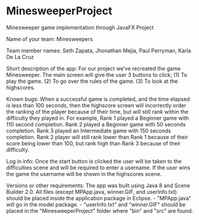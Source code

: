# MinesweeperProject
Minesweeper game implementation through JavaFX Project

Name of your team: Minesweepers 

Team member names: Seth Zapata, Jhonathan Mejia, Paul Perryman, Karla De La Cruz

Short description of the app: For our project we’ve recreated the game Minesweeper. The main screen will give the user 3 buttons to click; (1) To play the game. (2) To go over the rules of the game. (3) To look at the highscores. 

Known bugs: 
     When a successful game is completed, and the time elapsed is less than 100 seconds, then the highscore screen will incorrectly order the ranking of the player because of          their time, but will still rank within the difficulty they played in. For example, Rank 1 played a Beginner game with 110 second completion. Rank 2 played a Beginner game          with 50 seconds completion. Rank 3 played an Intermediate game with 150 seconds completion. Rank 2 player will still rank lower than Rank 1 because of their score being            lower than 100, but rank high than Rank 3 because of their difficulty.

Log in info: Once the start button is clicked the user will be taken to the difficulties scene and will be required to enter a username. If the user wins the game the username will be shown in the highscores scene.

Versions or other requirements: The app was built using Java 8 and Scene Builder 2.0. All files (except MPApp.java, winner.GIF, and userInfo.txt) should be placed inside the application package in Eclipse.
    - "MPApp.java" will go in the model package.
    - "userInfo.txt" and "winner.GIF" should be placed in the "MinesweeperProject" folder where "bin" and "src" are found.
